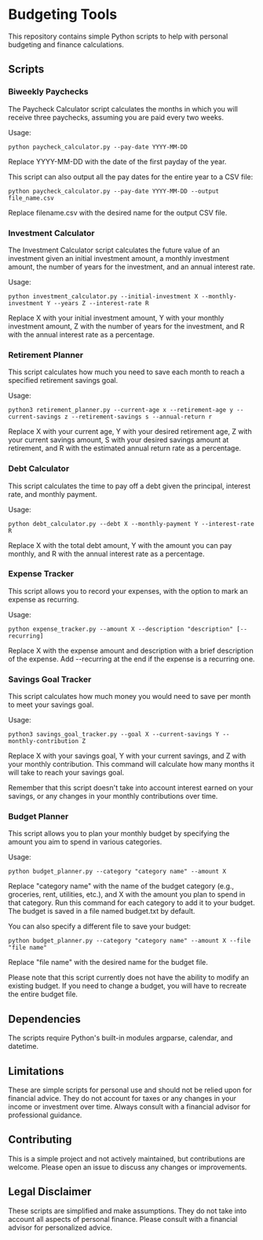 # Budgeting Tools

This repository contains simple Python scripts to help with personal budgeting and finance calculations.

## Scripts

### Biweekly Paychecks

The Paycheck Calculator script calculates the months in which you will receive three paychecks, assuming you are paid every two weeks.

Usage:

```
python paycheck_calculator.py --pay-date YYYY-MM-DD
```

Replace YYYY-MM-DD with the date of the first payday of the year.

This script can also output all the pay dates for the entire year to a CSV file:

```
python paycheck_calculator.py --pay-date YYYY-MM-DD --output file_name.csv
```

Replace filename.csv with the desired name for the output CSV file.

### Investment Calculator

The Investment Calculator script calculates the future value of an investment given an initial investment amount, a monthly investment amount, the number of years for the investment, and an annual interest rate.

Usage:

```
python investment_calculator.py --initial-investment X --monthly-investment Y --years Z --interest-rate R
```

Replace X with your initial investment amount, Y with your monthly investment amount, Z with the number of years for the investment, and R with the annual interest rate as a percentage.

### Retirement Planner

This script calculates how much you need to save each month to reach a specified retirement savings goal.

Usage:

```
python3 retirement_planner.py --current-age x --retirement-age y --current-savings z --retirement-savings s --annual-return r
```

Replace X with your current age, Y with your desired retirement age, Z with your current savings amount, S with your desired savings amount at retirement, and R with the estimated annual return rate as a percentage.

### Debt Calculator

This script calculates the time to pay off a debt given the principal, interest rate, and monthly payment.

Usage:

```
python debt_calculator.py --debt X --monthly-payment Y --interest-rate R
```

Replace X with the total debt amount, Y with the amount you can pay monthly, and R with the annual interest rate as a percentage.

### Expense Tracker

This script allows you to record your expenses, with the option to mark an expense as recurring.

Usage:

```
python expense_tracker.py --amount X --description "description" [--recurring]
```

Replace X with the expense amount and description with a brief description of the expense. Add --recurring at the end if the expense is a recurring one.

### Savings Goal Tracker

This script calculates how much money you would need to save per month to meet your savings goal.

Usage:

```
python3 savings_goal_tracker.py --goal X --current-savings Y --monthly-contribution Z
```

Replace X with your savings goal, Y with your current savings, and Z with your monthly contribution. This command will calculate how many months it will take to reach your savings goal.

Remember that this script doesn't take into account interest earned on your savings, or any changes in your monthly contributions over time.

### Budget Planner

This script allows you to plan your monthly budget by specifying the amount you aim to spend in various categories.

Usage:

```
python budget_planner.py --category "category name" --amount X
```

Replace "category name" with the name of the budget category (e.g., groceries, rent, utilities, etc.), and X with the amount you plan to spend in that category. Run this command for each category to add it to your budget. The budget is saved in a file named budget.txt by default.

You can also specify a different file to save your budget:
```
python budget_planner.py --category "category name" --amount X --file "file name"
```

Replace "file name" with the desired name for the budget file.

Please note that this script currently does not have the ability to modify an existing budget. If you need to change a budget, you will have to recreate the entire budget file.


## Dependencies

The scripts require Python's built-in modules argparse, calendar, and datetime.

## Limitations

These are simple scripts for personal use and should not be relied upon for financial advice. They do not account for taxes or any changes in your income or investment over time. Always consult with a financial advisor for professional guidance.

## Contributing

This is a simple project and not actively maintained, but contributions are welcome. Please open an issue to discuss any changes or improvements.

## Legal Disclaimer

These scripts are simplified and make assumptions. They do not take into account all aspects of personal finance. Please consult with a financial advisor for personalized advice.

